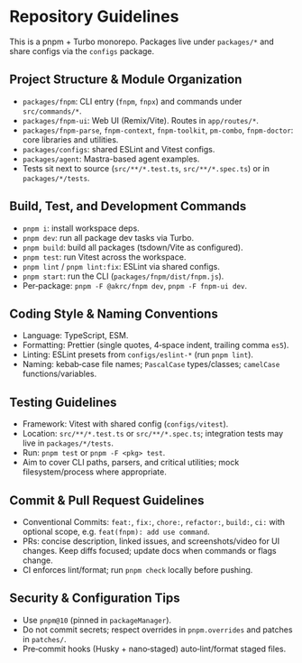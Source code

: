 # Repository Guidelines

This is a pnpm + Turbo monorepo. Packages live under `packages/*` and share configs via the `configs` package.

## Project Structure & Module Organization
- `packages/fnpm`: CLI entry (`fnpm`, `fnpx`) and commands under `src/commands/*`.
- `packages/fnpm-ui`: Web UI (Remix/Vite). Routes in `app/routes/*`.
- `packages/fnpm-parse`, `fnpm-context`, `fnpm-toolkit`, `pm-combo`, `fnpm-doctor`: core libraries and utilities.
- `packages/configs`: shared ESLint and Vitest configs.
- `packages/agent`: Mastra-based agent examples.
- Tests sit next to source (`src/**/*.test.ts`, `src/**/*.spec.ts`) or in `packages/*/tests`.

## Build, Test, and Development Commands
- `pnpm i`: install workspace deps.
- `pnpm dev`: run all package dev tasks via Turbo.
- `pnpm build`: build all packages (tsdown/Vite as configured).
- `pnpm test`: run Vitest across the workspace.
- `pnpm lint` / `pnpm lint:fix`: ESLint via shared configs.
- `pnpm start`: run the CLI (`packages/fnpm/dist/fnpm.js`).
- Per‑package: `pnpm -F @akrc/fnpm dev`, `pnpm -F fnpm-ui dev`.

## Coding Style & Naming Conventions
- Language: TypeScript, ESM.
- Formatting: Prettier (single quotes, 4‑space indent, trailing comma `es5`).
- Linting: ESLint presets from `configs/eslint-*` (run `pnpm lint`).
- Naming: kebab‑case file names; `PascalCase` types/classes; `camelCase` functions/variables.

## Testing Guidelines
- Framework: Vitest with shared config (`configs/vitest`).
- Location: `src/**/*.test.ts` or `src/**/*.spec.ts`; integration tests may live in `packages/*/tests`.
- Run: `pnpm test` or `pnpm -F <pkg> test`.
- Aim to cover CLI paths, parsers, and critical utilities; mock filesystem/process where appropriate.

## Commit & Pull Request Guidelines
- Conventional Commits: `feat:`, `fix:`, `chore:`, `refactor:`, `build:`, `ci:` with optional scope, e.g. `feat(fnpm): add use command`.
- PRs: concise description, linked issues, and screenshots/video for UI changes. Keep diffs focused; update docs when commands or flags change.
- CI enforces lint/format; run `pnpm check` locally before pushing.

## Security & Configuration Tips
- Use `pnpm@10` (pinned in `packageManager`).
- Do not commit secrets; respect overrides in `pnpm.overrides` and patches in `patches/`.
- Pre‑commit hooks (Husky + nano‑staged) auto‑lint/format staged files.


